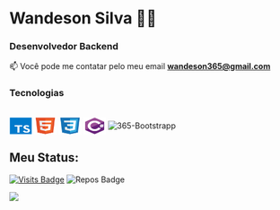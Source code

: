 
<h1>Wandeson Silva 👨‍💻</h1>
<h3>Desenvolvedor Backend</h3>

📫 Você pode me contatar pelo meu email **wandeson365@gmail.com**

<h3>Tecnologias</h3>

<div style="display: inline_block"><br>
<!--   <img align="center" alt="365-Js" height="30" width="40" src="https://raw.githubusercontent.com/devicons/devicon/master/icons/javascript/javascript-plain.svg"> -->
  <img align="center" alt="365-Ts" height="30" width="40" src="https://raw.githubusercontent.com/devicons/devicon/master/icons/typescript/typescript-plain.svg">
  <img align="center" alt="365-HTML" height="30" width="40" src="https://raw.githubusercontent.com/devicons/devicon/master/icons/html5/html5-original.svg">
  <img align="center" alt="365-CSS" height="30" width="40" src="https://raw.githubusercontent.com/devicons/devicon/master/icons/css3/css3-original.svg">
  <img align="center" alt="365-Csharp" height="30" width="40" src="https://raw.githubusercontent.com/devicons/devicon/master/icons/csharp/csharp-original.svg">
  <img align="center" alt="365-Bootstrapp" height="30" width="120" src="https://img.shields.io/badge/Bootstrap-563D7C?style=for-the-badge&logo=bootstrap&logoColor=white">


</div>

## Meu Status:
[![Visits Badge](https://badges.pufler.dev/visits/WandesonSilva/Wandeson365?style=for-the-badge)](https://github.com/WandesonSilva/Wandeson365)
![Repos Badge](https://badges.pufler.dev/repos/WandesonSilva?style=for-the-badge)






<img src = "https://github-readme-stats.vercel.app/api?username=WandesonSilva&show_icons=true&theme=dark&line_height=27&hide=contribs,prs">







